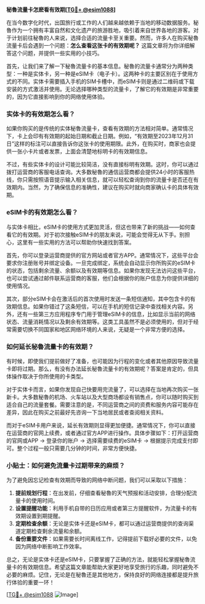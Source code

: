 **秘魯流量卡怎麽看有效期[[TG💪+ @esim1088](https://t.me/s/esim1088)]**

在当今数字化时代，出国旅行或工作的人们越来越依赖于当地的移动数据服务。秘魯作为一个拥有丰富自然和文化遗产的旅游胜地，吸引着来自世界各地的游客。对于计划前往秘魯的人来说，选择合适的流量卡至关重要。然而，许多人在购买秘魯流量卡后会遇到一个问题：**怎么查看这张卡的有效期呢？** 这篇文章将为你详细解答这个问题，并提供一些实用的小技巧。

首先，让我们来了解一下秘魯流量卡的基本信息。秘魯的流量卡通常分为两种类型：一种是实体卡，另一种是eSIM卡（电子卡）。这两种卡的主要区别在于使用方式的不同。实体卡需要插入手机的SIM卡槽中，而eSIM卡则是通过二维码或下载安装的方式激活并使用。无论选择哪种类型的流量卡，了解它的有效期是非常重要的，因为它直接影响到你的网络使用体验。

### 实体卡的有效期怎么看？

如果你购买的是传统的实体秘魯流量卡，查看有效期的方法相对简单。通常情况下，卡上会印有有效期的起始日期和截止日期。例如，“有效期至2023年12月31日”这样的标注可以直接告诉你这张卡的使用期限。此外，在购买时，商家也会提供一张小卡片或者发票，上面会清楚地标明卡的有效期信息。

不过，有些实体卡的设计可能比较简洁，没有直接标明有效期。这时，你可以通过拨打运营商的客服电话查询。大多数秘魯的通信运营商都会提供24小时的客服热线，你只需按照语音提示输入相关信息，就可以轻松查询到你的流量卡是否还在有效期内。当然，为了确保信息的准确性，建议在购买时就向商家确认卡的具体有效期。

### eSIM卡的有效期怎么看？

与实体卡相比，eSIM卡的使用方式更加灵活，但这也带来了新的挑战——如何查看它的有效期。对于初次接触eSIM卡的朋友来说，可能会觉得无从下手。别担心，这里有一些实用的方法可以帮助你快速找到答案。

首先，你可以登录运营商提供的官方网站或者官方APP。通常情况下，这些平台会要求你注册账号并绑定设备。一旦完成绑定，系统会自动显示你所购买的eSIM卡的状态，包括剩余流量、余额以及有效期等信息。如果你发现无法访问这些平台，也可以尝试通过邮件联系运营商的客服，他们会根据你的账户信息为你提供详细的使用情况。

其次，部分eSIM卡会在激活后的首次使用时发送一条短信通知，其中包含卡的有效期信息。如果你错过了这条短信，可以在手机的短信记录中查找相关内容。另外，还有一些第三方应用程序专门用于管理eSIM卡的信息，比如显示当前的网络状态、流量消耗情况以及剩余有效期等。这类工具虽然不是必须使用的，但对于经常需要切换不同国家和地区网络环境的人来说，无疑是一个非常方便的选择。

### 如何延长秘魯流量卡的有效期？

有时候，即使我们提前做好了准备，也可能因为行程的变化或者其他原因导致流量卡即将过期。那么，有没有办法延长秘魯流量卡的有效期呢？答案是肯定的，但具体操作取决于你所使用的卡类型。

对于实体卡而言，如果你发现自己快要用完流量了，可以选择在当地再次购买一张新卡。大多数秘魯的机场、火车站以及大型商场都设有销售点，你可以随时购买到适合自己的流量套餐。需要注意的是，不同运营商之间的资费和服务内容可能存在差异，因此在购买之前最好先咨询一下当地居民或者查阅相关资料。

而对于eSIM卡用户来说，延长有效期则显得更加便捷。通常情况下，你可以直接在运营商的官网上续费，或者通过官方APP进行操作。具体步骤如下：打开运营商的官网或APP -> 登录你的账户 -> 选择需要续费的eSIM卡 -> 根据提示完成支付即可。整个过程一般只需要几分钟的时间，非常方便快捷。

### 小贴士：如何避免流量卡过期带来的麻烦？

为了避免因忘记检查有效期而导致的网络中断问题，我们可以采取以下措施：

1. **提前规划行程**：在出发前，仔细查看秘魯的天气预报和活动安排，合理分配流量卡的使用时间。
2. **设置提醒功能**：利用手机自带的日历应用或者第三方提醒软件，为流量卡的有效期设置到期提醒。
3. **定期检查余额**：无论是实体卡还是eSIM卡，都可以通过运营商提供的查询渠道定期检查剩余流量和余额。
4. **备份重要文件**：如果需要长时间离线工作，记得提前下载好必要的文件，以免因为网络中断影响工作效率。

总之，无论是实体卡还是eSIM卡，只要掌握了正确的方法，就能轻松掌握秘魯流量卡的有效期信息。希望这篇文章能帮助大家更好地享受旅行的乐趣，同时避免不必要的麻烦。记住，无论是在秘魯还是其他地方，保持良好的网络连接都是提升旅行体验的重要一环！

[[TG💪+ @esim1088](https://t.me/s/esim1088) ![Image](https://i.postimg.cc/4NQfJmqS/Snipaste-2025-05-13-00-14-12.png)]